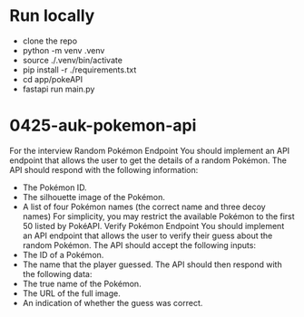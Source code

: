 # Run locally
- clone the repo
- python -m venv .venv
- source ./.venv/bin/activate
- pip install -r ./requirements.txt 
- cd app/pokeAPI
- fastapi run main.py
# 0425-auk-pokemon-api
For the interview
Random Pokémon Endpoint
You should implement an API endpoint that allows the user to get the details of a random Pokémon.
The API should respond with the following information:
- The Pokémon ID.
- The silhouette image of the Pokémon.
- A list of four Pokémon names (the correct name and three decoy names)
For simplicity, you may restrict the available Pokémon to the first 50 listed by PokéAPI.
Verify Pokémon Endpoint
You should implement an API endpoint that allows the user to verify their guess about the random
Pokémon.
The API should accept the following inputs:
- The ID of a Pokémon.
- The name that the player guessed.
The API should then respond with the following data:
- The true name of the Pokémon.
- The URL of the full image.
- An indication of whether the guess was correct.
